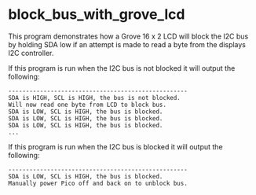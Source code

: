 # block_bus_with_grove_lcd

This program demonstrates how a Grove 16 x 2 LCD will block the I2C bus by
holding SDA low if an attempt is made to read a byte from the displays I2C
controller.

If this program is run when the I2C bus is not blocked it will output the
following:

```
---------------------------------------------------
SDA is HIGH, SCL is HIGH, the bus is not blocked.
Will now read one byte from LCD to block bus.
SDA is LOW, SCL is HIGH, the bus is blocked.
SDA is LOW, SCL is HIGH, the bus is blocked.
SDA is LOW, SCL is HIGH, the bus is blocked.
...
```

If this program is run when the I2C bus is blocked it will output the
following:

```
---------------------------------------------------
SDA is LOW, SCL is HIGH, the bus is blocked.
Manually power Pico off and back on to unblock bus.
```

